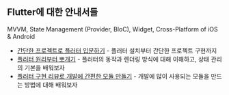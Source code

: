 ## Flutter에 대한 안내서들

MVVM, State Management (Provider, BloC), Widget, Cross-Platform of iOS & Android

* [간단한 프로젝트로 플러터 입문하기](https://www.udemy.com/course/flutter-bootcamp-with-dart/) - 플러터 설치부터 간단한 프로젝트 구현까지
* [플러터 원리부터 뽀개기](https://www.udemy.com/course/learn-flutter-dart-to-build-ios-android-apps/) - 플러터의 동작과 렌더링 방식에 대해 이해하고, 상태 관리의 기본을 배워보자
* [플러터 구현 리뷰로 개발에 간편한 모듈 만들기](https://www.notion.so/bigpel66/ffe1f68627734365b4107e0741c7f08e?v=7f485f6cbc154c5495fe55eb5646e0c7) - 개발에 많이 사용되는 모듈을 만드는 방법에 대해 배워보자
